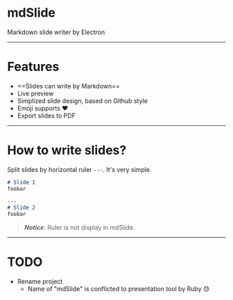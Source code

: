 # mdSlide

Markdown slide writer by Electron

---

# Features

- ==Slides can write by Markdown==
- Live preview
- Simplized slide design, based on Github style
- Emoji supports :heart:
- Export slides to PDF

---

# How to write slides?

Split slides by horizontal ruler `---`. It's very simple.

```md
# Slide 1
foobar

---
# Slide 2
foobar
```

> ***Notice***: Ruler is not display in mdSlide.

---

# TODO

- Rename project
  - Name of "mdSlide" is conflicted to presentation tool by Ruby :sweat:
